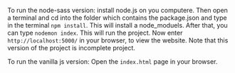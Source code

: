 To run the node-sass version: install node.js on you computere. Then open a terminal and cd into the folder which contains the package.json and type in the terminal `npm install`. This will install a node_moduels. After that, you can type `nodemon index`. This will run the project. Now enter `http://localhost:5000/` in your browser, to view the website. Note that this version of the project is incomplete project.

To run the vanilla js version: Open the `index.html` page in your browser.
